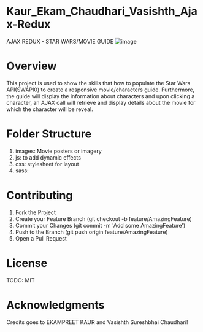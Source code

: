 # Kaur_Ekam_Chaudhari_Vasishth_Ajax-Redux
AJAX REDUX - STAR WARS/MOVIE GUIDE
![image](https://github.com/ekameeraa/Kaur_Ekam_Chaudhari_Vasishth_Ajax-Redux/assets/121986393/cbdf80d7-6ef2-4ad5-93d8-9a94e136802f)

# Overview
This project is used to show the skills that how to populate the Star Wars API(SWAPI0) to create a responsive movie/characters guide. Furthermore, the guide will display the information about characters and upon clicking a character, an AJAX call will retrieve and display details about the movie for which the character will be reveal.

# Folder Structure
1. images: Movie posters or imagery
2. js: to add dynamic effects
3. css: stylesheet for layout
4. sass: 

# Contributing

1. Fork the Project
2. Create your Feature Branch (git checkout -b feature/AmazingFeature)
3. Commit your Changes (git commit -m 'Add some AmazingFeature')
4. Push to the Branch (git push origin feature/AmazingFeature)
5. Open a Pull Request

# License

TODO: MIT

# Acknowledgments

Credits goes to EKAMPREET KAUR and Vasishth Sureshbhai Chaudhari!
